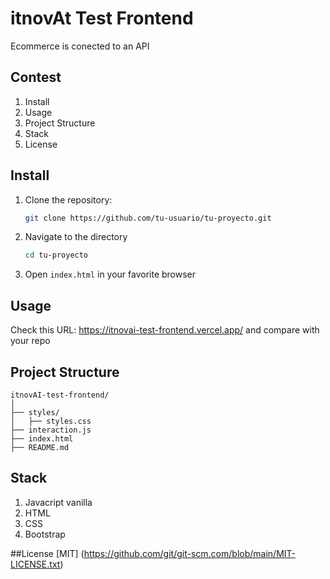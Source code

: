 # itnovAt Test Frontend

Ecommerce is conected to an API

## Contest

1. Install
2. Usage
3. Project Structure
4. Stack
5. License

## Install


1. Clone the repository:
    ```bash
    git clone https://github.com/tu-usuario/tu-proyecto.git
    ```

2. Navigate to the directory
    ```bash
    cd tu-proyecto
    ```

3. Open `index.html` in your favorite browser

## Usage

Check this URL: https://itnovai-test-frontend.vercel.app/ and compare with your repo


##  Project Structure


```plaintext
itnovAI-test-frontend/
│
├── styles/
│   ├── styles.css
├── interaction.js
├── index.html
├── README.md
````
##  Stack
1. Javacript vanilla
2. HTML
3. CSS
4. Bootstrap

##License 
[MIT] (https://github.com/git/git-scm.com/blob/main/MIT-LICENSE.txt)
